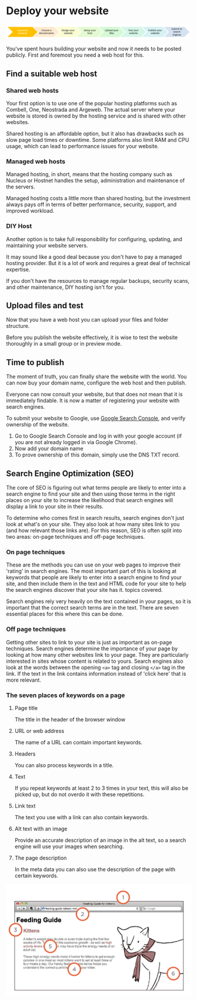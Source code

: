 # Deploy your website

![image](./images/image1.png)

You've spent hours building your website and now it needs to be posted publicly.
First and foremost you need a web host for this.

## Find a suitable web host

### Shared web hosts

Your first option is to use one of the popular hosting platforms such as Combell, One, Neostrada and Argeweb. The actual server where your website is stored is owned by the hosting service and is shared with other websites.

Shared hosting is an affordable option, but it also has drawbacks such as slow page load times or downtime. Some platforms also limit RAM and CPU usage, which can lead to performance issues for your website.

### Managed web hosts

Managed hosting, in short, means that the hosting company such as Nucleus or Hostnet handles the setup, administration and maintenance of the servers.

Managed hosting costs a little more than shared hosting, but the investment always pays off in terms of better performance, security, support, and improved workload.

### DIY Host

Another option is to take full responsibility for configuring, updating, and maintaining your website servers.

It may sound like a good deal because you don't have to pay a managed hosting provider. But it is a lot of work and requires a great deal of technical expertise.

If you don't have the resources to manage regular backups, security scans, and other maintenance, DIY hosting isn't for you.

## Upload files and test

Now that you have a web host you can upload your files and folder structure.

Before you publish the website effectively, it is wise to test the website thoroughly in a small group or in preview mode.

## Time to publish

The moment of truth, you can finally share the website with the world.
You can now buy your domain name, configure the web host and then publish.

Everyone can now consult your website, but that does not mean that it is immediately findable.
It is now a matter of registering your website with search engines.

To submit your website to Google, use [Google Search Console](https://search.google.com/search-console/welcome?utm_source=about-page), and verify ownership of the website.

1. Go to Google Search Console and log in with your google account (if you are not already logged in via Google Chrome).
2. Now add your domain name
3. To prove ownership of this domain, simply use the DNS TXT record.

## Search Engine Optimization (SEO)

The core of SEO is figuring out what terms people are likely to enter into a search engine to find your site and then using those terms in the right places on your site to increase the likelihood that search engines will display a link to your site in their results.

To determine who comes first in search results, search engines don't just look at what's on your site. They also look at how many sites link to you (and how relevant those links are). For this reason, SEO is often split into two areas: on-page techniques and off-page techniques.

### On page techniques

These are the methods you can use on your web pages to improve their 'rating' in search engines.
The most important part of this is looking at keywords that people are likely to enter into a search engine to find your site, and then include them in the text and HTML code for your site to help the search engines discover that your site has it. topics covered.

Search engines rely very heavily on the text contained in your pages, so it is important that the correct search terms are in the text. There are seven essential places for this where this can be done.

### Off page techniques

Getting other sites to link to your site is just as important as on-page techniques. Search engines determine the importance of your page by looking at how many other websites link to your page. They are particularly interested in sites whose content is related to yours. Search engines also look at the words between the opening `<a>` tag and closing `</a>` tag in the link. If the text in the link contains information instead of 'click here' that is more relevant.

### The seven places of keywords on a page

1. Page title

     The title in the header of the browser window
2. URL or web address

     The name of a URL can contain important keywords.
3. Headers

     You can also process keywords in a title.
4. Text

     If you repeat keywords at least 2 to 3 times in your text, this will also be picked up, but do not overdo it with these repetitions.
5. Link text

     The text you use with a link can also contain keywords.
6. Alt text with an image

     Provide an accurate description of an image in the alt text, so a search engine will use your images when searching.
7. The page description

     In the meta data you can also use the description of the page with certain keywords.

![image](./images/image2.png)